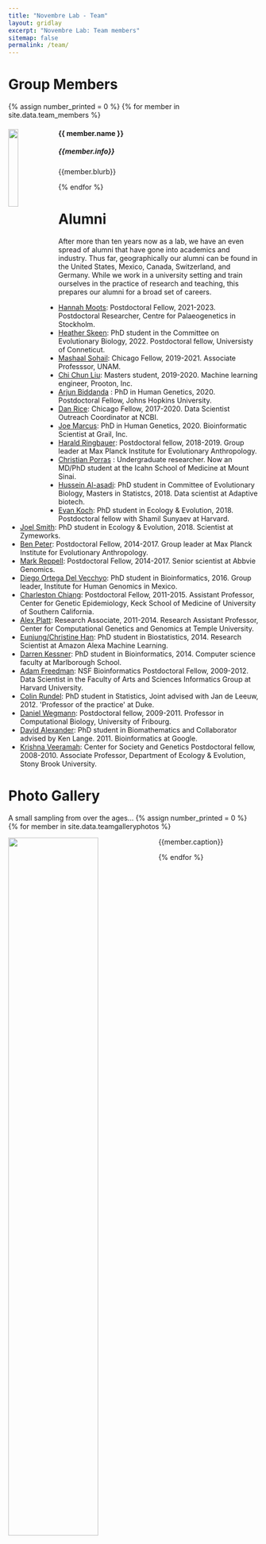 ```yaml
---
title: "Novembre Lab - Team"
layout: gridlay
excerpt: "Novembre Lab: Team members"
sitemap: false
permalink: /team/
---
```


# Group Members

{% assign number_printed = 0 %}
{% for member in site.data.team_members %}

<div class="row">

<div class="col-sm-11 clearfix">
  <img src="{{ site.url }}{{ site.baseurl }}/images/teampic/{{ member.photo }}" class="img-responsive" width="20%" style="float: left" />
  <h4>{{ member.name }}</h4>
  <h5><i>{{member.info}}</i></h5>
  <p>{{member.blurb}}</p>
</div>

</div>

{% endfor %}

# Alumni
 After more than ten years now as a lab, we have an even spread of alumni that have gone into academics and industry. Thus far, geographically our alumni can be found in the United States, Mexico, Canada, Switzerland, and Germany.  While we work in a university setting and train ourselves in the practice of research and teaching, this prepares our alumni for a broad set of careers.
- [Hannah Moots](https://sites.google.com/view/hannah-moots/home): Postdoctoral Fellow, 2021-2023. Postdoctoral Researcher, Centre for Palaeogenetics in Stockholm. 
- [Heather Skeen](https://scholar.google.com/citations?user=h58BltkAAAAJ&hl=en): PhD student in the Committee on Evolutionary Biology, 2022.  Postdoctoral fellow, Universisty of Conneticut. 
- [Mashaal Sohail](https://www.sohaillab.com): Chicago Fellow, 2019-2021.  Associate Professsor, UNAM. 
- [Chi Chun Liu](https://www.linkedin.com/in/chi-chun-liu/): Masters student, 2019-2020.  Machine learning engineer, Prooton, Inc.
- [Arjun Biddanda](https://aabiddanda.github.io/) : PhD in Human Genetics, 2020.  Postdoctoral Fellow, Johns Hopkins University.
- [Dan Rice](https://dp-rice.github.io/): Chicago Fellow, 2017-2020. Data Scientist Outreach Coordinator at NCBI.  
- [Joe Marcus](https://www.linkedin.com/in/joseph-marcus-661bb3ab/): PhD in Human Genetics, 2020.  Bioinformatic Scientist at Grail, Inc.
- [Harald Ringbauer](https://reich.hms.harvard.edu/people/harald-ringbauer): Postdoctoral fellow, 2018-2019.  Group leader at Max Planck Institute for Evolutionary Anthropology.
- [Christian Porras](https://www.linkedin.com/in/cporras) : Undergraduate researcher.  Now an MD/PhD student at the Icahn School of Medicine at Mount Sinai.
- [Hussein Al-asadi](https://www.linkedin.com/in/hussein-al-asadi-82b5b71b): PhD student in Committee of Evolutionary Biology, Masters in Statistcs, 2018.  Data scientist at Adaptive biotech.  
- [Evan Koch](https://emkoch.github.io): PhD student in Ecology & Evolution, 2018.  Postdoctoral fellow with Shamil Sunyaev at Harvard.
- [Joel Smith](https://www.linkedin.com/in/joel-smith-36a32a149): PhD student in Ecology & Evolution, 2018.  Scientist at Zymeworks.
- [Ben Peter](http://www.eva.mpg.de/genetics/staff/benjamin-peter/index.html): Postdoctoral Fellow, 2014-2017.  Group leader at Max Planck Institute for Evolutionary Anthropology.
- [Mark Reppell](https://www.linkedin.com/in/mark-reppell-9870a981): Postdoctoral Fellow, 2014-2017.  Senior scientist at Abbvie Genomics.
- [Diego Ortega Del Vecchyo](http://diegoortega.bol.ucla.edu/): PhD student in Bioinformatics, 2016.  Group leader, Institute for Human Genomics in Mexico.  
- [Charleston Chiang](https://chianglab.usc.edu): Postdoctoral Fellow, 2011-2015. Assistant Professor, Center for Genetic Epidemiology, Keck School of Medicine of University of Southern California.
- [Alex Platt](http://www.alexanderplatt.org): Research Associate, 2011-2014.  Research Assistant Professor, Center for Computational Genetics and Genomics at Temple University.
- [Eunjung/Christine Han](https://www.linkedin.com/pub/eunjung-christine-han/85/5a8/510): PhD student in Biostatistics, 2014.  Research Scientist at Amazon Alexa Machine Learning.
- [Darren Kessner](https://www.linkedin.com/in/darrenkessner): PhD student in Bioinformatics, 2014.  Computer science faculty at Marlborough School.
- [Adam Freedman](https://www.linkedin.com/pub/adam-freedman/17/811/b92): NSF Bioinformatics Postdoctoral Fellow, 2009-2012.  Data Scientist in the Faculty of Arts and Sciences Informatics Group at Harvard University.
- [Colin Rundel](https://stat.duke.edu/~cr173/): PhD student in Statistics, Joint advised with Jan de Leeuw, 2012. 'Professor of the practice' at Duke.
- [Daniel Wegmann](http://www.unifr.ch/biochem/index.php?id=789): Postdoctoral fellow, 2009-2011. Professor in Computational Biology, University of Fribourg.
- [David Alexander](http://dalexander.github.io/): PhD student in Biomathematics and Collaborator advised by Ken Lange.  2011.  Bioinformatics at Google.
- [Krishna Veeramah](http://life.bio.sunysb.edu/ee/veeramahlab/): Center for Society and Genetics Postdoctoral fellow, 2008-2010.  Associate Professor, Department of Ecology & Evolution, Stony Brook University.  

# Photo Gallery

A small sampling from over the ages...
{% assign number_printed = 0 %}
{% for member in site.data.teamgalleryphotos %}

<div class="row">

<div class="col-sm-11 clearfix">
  <img src="{{ site.url }}{{ site.baseurl }}/images/teampic/{{ member.photo }}" class="img-responsive" width="60%" style="float: left" />
  <p>{{member.caption}}</p>
</div>

</div>

{% endfor %}
